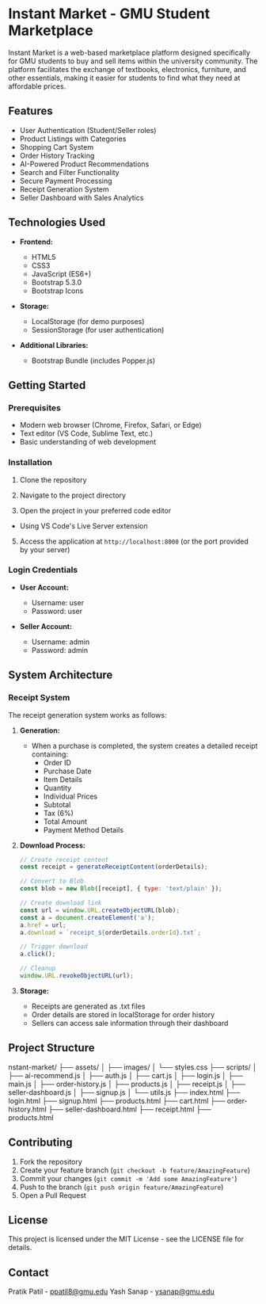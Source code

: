 # Instant Market - GMU Student Marketplace

Instant Market is a web-based marketplace platform designed specifically for GMU students to buy and sell items within the university community. The platform facilitates the exchange of textbooks, electronics, furniture, and other essentials, making it easier for students to find what they need at affordable prices.

## Features

- User Authentication (Student/Seller roles)
- Product Listings with Categories
- Shopping Cart System
- Order History Tracking
- AI-Powered Product Recommendations
- Search and Filter Functionality
- Secure Payment Processing
- Receipt Generation System
- Seller Dashboard with Sales Analytics

## Technologies Used

- **Frontend:**
  - HTML5
  - CSS3
  - JavaScript (ES6+)
  - Bootstrap 5.3.0
  - Bootstrap Icons

- **Storage:**
  - LocalStorage (for demo purposes)
  - SessionStorage (for user authentication)

- **Additional Libraries:**
  - Bootstrap Bundle (includes Popper.js)

## Getting Started

### Prerequisites

- Modern web browser (Chrome, Firefox, Safari, or Edge)
- Text editor (VS Code, Sublime Text, etc.)
- Basic understanding of web development

### Installation

1. Clone the repository

2. Navigate to the project directory

3. Open the project in your preferred code editor

- Using VS Code's Live Server extension

5. Access the application at `http://localhost:8000` (or the port provided by your server)

### Login Credentials

- **User Account:**
  - Username: user
  - Password: user

- **Seller Account:**
  - Username: admin
  - Password: admin

## System Architecture

### Receipt System

The receipt generation system works as follows:

1. **Generation:**
   - When a purchase is completed, the system creates a detailed receipt containing:
     - Order ID
     - Purchase Date
     - Item Details
     - Quantity
     - Individual Prices
     - Subtotal
     - Tax (6%)
     - Total Amount
     - Payment Method Details

2. **Download Process:**
   ```javascript
   // Create receipt content
   const receipt = generateReceiptContent(orderDetails);
   
   // Convert to Blob
   const blob = new Blob([receipt], { type: 'text/plain' });
   
   // Create download link
   const url = window.URL.createObjectURL(blob);
   const a = document.createElement('a');
   a.href = url;
   a.download = `receipt_${orderDetails.orderId}.txt`;
   
   // Trigger download
   a.click();
   
   // Cleanup
   window.URL.revokeObjectURL(url);
   ```

3. **Storage:**
   - Receipts are generated as .txt files
   - Order details are stored in localStorage for order history
   - Sellers can access sale information through their dashboard

## Project Structure

nstant-market/
├── assets/
│ ├── images/
│ └── styles.css
├── scripts/
│ ├── ai-recommend.js
│ ├── auth.js
│ ├── cart.js
│ ├── login.js
│ ├── main.js
│ ├── order-history.js
│ ├── products.js
│ ├── receipt.js
│ ├── seller-dashboard.js
│ ├── signup.js
│ └── utils.js
├── index.html
├── login.html
├── signup.html
├── products.html
├── cart.html
├── order-history.html
├── seller-dashboard.html
├── receipt.html
├── products.html

## Contributing

1. Fork the repository
2. Create your feature branch (`git checkout -b feature/AmazingFeature`)
3. Commit your changes (`git commit -m 'Add some AmazingFeature'`)
4. Push to the branch (`git push origin feature/AmazingFeature`)
5. Open a Pull Request

## License

This project is licensed under the MIT License - see the LICENSE file for details.

## Contact

Pratik Patil - ppatil8@gmu.edu
Yash Sanap - ysanap@gmu.edu



